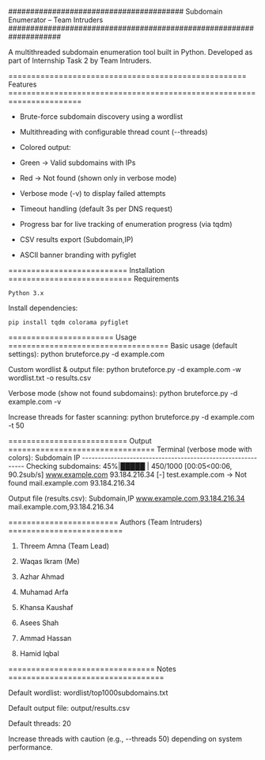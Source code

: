 ######################################## Subdomain Enumerator – Team Intruders ####################################################################

A multithreaded subdomain enumeration tool built in Python.
Developed as part of Internship Task 2 by Team Intruders.

==================================================== Features ======================================================================

- Brute-force subdomain discovery using a wordlist

- Multithreading with configurable thread count (--threads)

- Colored output:

- Green → Valid subdomains with IPs

- Red → Not found (shown only in verbose mode)

- Verbose mode (-v) to display failed attempts

- Timeout handling (default 3s per DNS request)

- Progress bar for live tracking of enumeration progress (via tqdm)

- CSV results export (Subdomain,IP)

- ASCII banner branding with pyfiglet

========================== Installation ===========================
Requirements

	Python 3.x

Install dependencies:

	pip install tqdm colorama pyfiglet

======================= Usage ===================================
Basic usage (default settings):
	python bruteforce.py -d example.com

Custom wordlist & output file:
	python bruteforce.py -d example.com -w wordlist.txt -o results.csv

Verbose mode (show not found subdomains):
	python bruteforce.py -d example.com -v

Increase threads for faster scanning:
	python bruteforce.py -d example.com -t 50

========================== Output ================================
Terminal (verbose mode with colors):
		Subdomain                                IP
	------------------------------------------------------------
	Checking subdomains:  45%|█████      | 450/1000 [00:05<00:06, 90.2sub/s]
	www.example.com                       93.184.216.34
	[-] test.example.com -> Not found
	mail.example.com                       93.184.216.34


Output file (results.csv):
	Subdomain,IP
	www.example.com,93.184.216.34
	mail.example.com,93.184.216.34


======================== Authors (Team Intruders) =========================

1) Threem Amna (Team Lead)

2) Waqas Ikram (Me)

3) Azhar Ahmad

4) Muhamad Arfa

5) Khansa Kaushaf

6) Asees Shah

7) Ammad Hassan

8) Hamid Iqbal

================================ Notes ==================================

Default wordlist: wordlist/top1000subdomains.txt

Default output file: output/results.csv

Default threads: 20

Increase threads with caution (e.g., --threads 50) depending on system performance.


